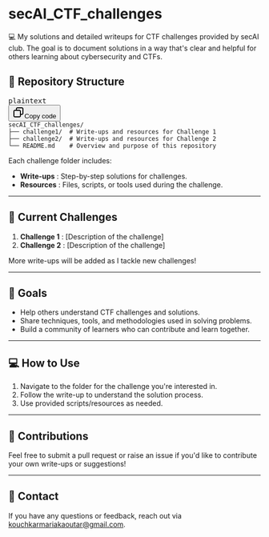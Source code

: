 # secAI_CTF_challenges

💻 My solutions and detailed writeups for CTF challenges provided by secAI club. The goal is to document solutions in a way that's clear and helpful for others learning about cybersecurity and CTFs.


## 📂 Repository Structure

<pre class="!overflow-visible"><div class="contain-inline-size rounded-md border-[0.5px] border-token-border-medium relative bg-token-sidebar-surface-primary dark:bg-gray-950"><div class="flex items-center text-token-text-secondary px-4 py-2 text-xs font-sans justify-between rounded-t-md h-9 bg-token-sidebar-surface-primary dark:bg-token-main-surface-secondary select-none">plaintext</div><div class="sticky top-9 md:top-[5.75rem]"><div class="absolute bottom-0 right-2 flex h-9 items-center"><div class="flex items-center rounded bg-token-sidebar-surface-primary px-2 font-sans text-xs text-token-text-secondary dark:bg-token-main-surface-secondary"><span class="" data-state="closed"><button class="flex gap-1 items-center select-none py-1"><svg width="24" height="24" viewBox="0 0 24 24" fill="none" xmlns="http://www.w3.org/2000/svg" class="icon-sm"><path fill-rule="evenodd" clip-rule="evenodd" d="M7 5C7 3.34315 8.34315 2 10 2H19C20.6569 2 22 3.34315 22 5V14C22 15.6569 20.6569 17 19 17H17V19C17 20.6569 15.6569 22 14 22H5C3.34315 22 2 20.6569 2 19V10C2 8.34315 3.34315 7 5 7H7V5ZM9 7H14C15.6569 7 17 8.34315 17 10V15H19C19.5523 15 20 14.5523 20 14V5C20 4.44772 19.5523 4 19 4H10C9.44772 4 9 4.44772 9 5V7ZM5 9C4.44772 9 4 9.44772 4 10V19C4 19.5523 4.44772 20 5 20H14C14.5523 20 15 19.5523 15 19V10C15 9.44772 14.5523 9 14 9H5Z" fill="currentColor"></path></svg>Copy code</button></span></div></div></div><div class="overflow-y-auto p-4" dir="ltr"><code class="!whitespace-pre hljs language-plaintext">secAI_CTF_challenges/
├── challenge1/  # Write-ups and resources for Challenge 1
├── challenge2/  # Write-ups and resources for Challenge 2
└── README.md    # Overview and purpose of this repository
</code></div></div></pre>

Each challenge folder includes:

* **Write-ups** : Step-by-step solutions for challenges.
* **Resources** : Files, scripts, or tools used during the challenge.

---

## 📝 Current Challenges

1. **Challenge 1** : [Description of the challenge]
2. **Challenge 2** : [Description of the challenge]

More write-ups will be added as I tackle new challenges!

---

## 🌟 Goals

* Help others understand CTF challenges and solutions.
* Share techniques, tools, and methodologies used in solving problems.
* Build a community of learners who can contribute and learn together.

---

## 💻 How to Use

1. Navigate to the folder for the challenge you're interested in.
2. Follow the write-up to understand the solution process.
3. Use provided scripts/resources as needed.

---

## 🤝 Contributions

Feel free to submit a pull request or raise an issue if you'd like to contribute your own write-ups or suggestions!

---

## 📧 Contact

If you have any questions or feedback, reach out via kouchkarmariakaoutar@gmail.com.
